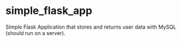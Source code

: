 # simple_flask_app
Simple Flask Application that stores and returns user data with MySQL (should run on a server).
